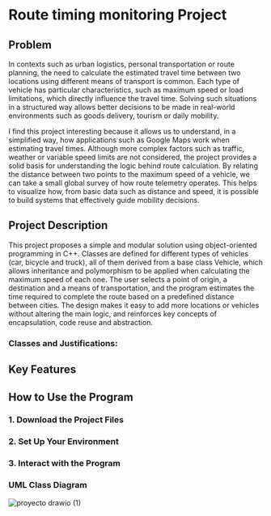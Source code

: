 # Route timing monitoring Project

## Problem
In contexts such as urban logistics, personal transportation or route planning, the need to calculate the estimated travel time between two locations using different means of transport is common. Each type of vehicle has particular characteristics, such as maximum speed or load limitations, which directly influence the travel time. Solving such situations in a structured way allows better decisions to be made in real-world environments such as goods delivery, tourism or daily mobility.

I find this project interesting because it allows us to understand, in a simplified way, how applications such as Google Maps work when estimating travel times. Although more complex factors such as traffic, weather or variable speed limits are not considered, the project provides a solid basis for understanding the logic behind route calculation. By relating the distance between two points to the maximum speed of a vehicle, we can take a small global survey of how route telemetry operates. This helps to visualize how, from basic data such as distance and speed, it is possible to build systems that effectively guide mobility decisions.


## Project Description
This project proposes a simple and modular solution using object-oriented programming in C++. Classes are defined for different types of vehicles (car, bicycle and truck), all of them derived from a base class Vehicle, which allows inheritance and polymorphism to be applied when calculating the maximum speed of each one. The user selects a point of origin, a destination and a means of transportation, and the program estimates the time required to complete the route based on a predefined distance between cities. The design makes it easy to add more locations or vehicles without altering the main logic, and reinforces key concepts of encapsulation, code reuse and abstraction.

### Classes and Justifications:


## Key Features


## How to Use the Program

### 1. Download the Project Files

### 2. Set Up Your Environment

### 3. Interact with the Program

### UML Class Diagram

![proyecto drawio (1)](https://github.com/user-attachments/assets/f4d4230e-310f-43a0-85bc-414d84a51ea2)

